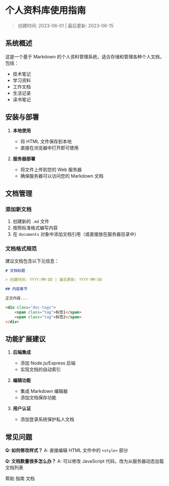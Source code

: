 # 个人资料库使用指南

> 创建时间: 2023-06-01 | 最后更新: 2023-06-15

## 系统概述

这是一个基于 Markdown 的个人资料管理系统，适合存储和管理各种个人文档，包括：

- 技术笔记
- 学习资料
- 工作文档
- 生活记录
- 读书笔记

## 安装与部署

1. **本地使用**
   - 将 HTML 文件保存到本地
   - 直接在浏览器中打开即可使用

2. **服务器部署**
   - 将文件上传到您的 Web 服务器
   - 确保服务器可以访问您的 Markdown 文档

## 文档管理

### 添加新文档

1. 创建新的 `.md` 文件
2. 按照标准格式编写内容
3. 在 `documents` 对象中添加文档引用（或直接放在服务器目录中）

### 文档格式规范

建议文档包含以下元信息：

```markdown
# 文档标题

> 创建时间: YYYY-MM-DD | 最后更新: YYYY-MM-DD

## 内容章节

正文内容...

<div class="doc-tags">
    <span class="tag">标签1</span>
    <span class="tag">标签2</span>
</div>
```

## 功能扩展建议

1. **后端集成**
   - 添加 Node.js/Express 后端
   - 实现文档的自动索引

2. **编辑功能**
   - 集成 Markdown 编辑器
   - 添加文档保存功能

3. **用户认证**
   - 添加登录系统保护私人文档

## 常见问题

**Q: 如何修改样式？**
A: 直接编辑 HTML 文件中的 `<style>` 部分

**Q: 文档数量很多怎么办？**
A: 可以修改 JavaScript 代码，改为从服务器动态加载文档列表

<div class="doc-tags">
    <span class="tag">帮助</span>
    <span class="tag">指南</span>
    <span class="tag">文档</span>
</div>
